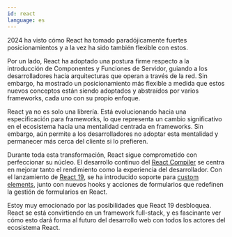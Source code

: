 ```yaml
---
id: react
language: es
---
```


2024 ha visto cómo React ha tomado paradójicamente fuertes posicionamientos y a la vez ha sido también flexible con estos.

Por un lado, React ha adoptado una postura firme respecto a la introducción de Componentes y Funciones de Servidor, guiando a los desarrolladores hacia arquitecturas que operan a través de la red. Sin embargo, ha mostrado un posicionamiento más flexible a medida que estos nuevos conceptos están siendo adoptados y abstraídos por varios frameworks, cada uno con su propio enfoque.

React ya no es solo una librería. Está evolucionando hacia una especificación para frameworks, lo que representa un cambio significativo en el ecosistema hacia una mentalidad centrada en frameworks. Sin embargo, aún permite a los desarrolladores no adoptar esta mentalidad y permanecer más cerca del cliente si lo prefieren.

Durante toda esta transformación, React sigue comprometido con perfeccionar su núcleo. El desarrollo continuo del [React Compiler](https://react.dev/learn/react-compiler) se centra en mejorar tanto el rendimiento como la experiencia del desarrollador. Con el lanzamiento de [React 19](https://react.dev/blog/2024/12/05/react-19), se ha introducido soporte para [custom elements](https://custom-elements-everywhere.com/), junto con nuevos hooks y acciones de formularios que redefinen la gestión de formularios en React.

Estoy muy emocionado por las posibilidades que React 19 desbloquea. React se está convirtiendo en un framework full-stack, y es fascinante ver cómo esto dará forma al futuro del desarrollo web con todos los actores del ecosistema React.
